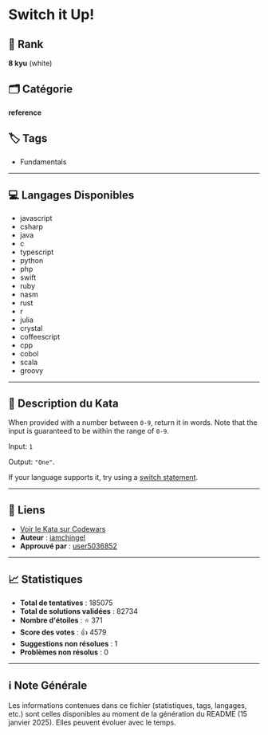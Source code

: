 # Switch it Up!

## 🏅 Rank
**8 kyu** (white)

## 🗂️ Catégorie
**reference**

## 🏷️ Tags
- Fundamentals

---

## 💻 Langages Disponibles
- javascript
- csharp
- java
- c
- typescript
- python
- php
- swift
- ruby
- nasm
- rust
- r
- julia
- crystal
- coffeescript
- cpp
- cobol
- scala
- groovy

---

## 📜 Description du Kata

When provided with a number between `0-9`, return it in words. Note that the input is guaranteed to be within the range of `0-9`.

Input: `1`

Output: `"One"`.

If your language supports it, try using a <a href="https://en.wikipedia.org/wiki/Switch_statement">switch statement</a>.

---

## 🔗 Liens
- [Voir le Kata sur Codewars](https://www.codewars.com/kata/5808dcb8f0ed42ae34000031)
- **Auteur** : [iamchingel](https://www.codewars.com/users/iamchingel)
- **Approuvé par** : [user5036852](https://www.codewars.com/users/user5036852)

---

## 📈 Statistiques
- **Total de tentatives** : 185075
- **Total de solutions validées** : 82734
- **Nombre d'étoiles** : ⭐ 371
- **Score des votes** : 👍 4579
- **Suggestions non résolues** : 1
- **Problèmes non résolus** : 0

---

## ℹ️ Note Générale
Les informations contenues dans ce fichier (statistiques, tags, langages, etc.) sont celles disponibles au moment de la génération du README (15 janvier 2025). Elles peuvent évoluer avec le temps.

